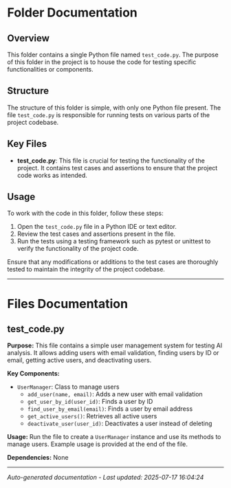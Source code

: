 # Folder Documentation

## Overview
This folder contains a single Python file named `test_code.py`. The purpose of this folder in the project is to house the code for testing specific functionalities or components.

## Structure
The structure of this folder is simple, with only one Python file present. The file `test_code.py` is responsible for running tests on various parts of the project codebase.

## Key Files
- **test_code.py**: This file is crucial for testing the functionality of the project. It contains test cases and assertions to ensure that the project code works as intended.

## Usage
To work with the code in this folder, follow these steps:
1. Open the `test_code.py` file in a Python IDE or text editor.
2. Review the test cases and assertions present in the file.
3. Run the tests using a testing framework such as pytest or unittest to verify the functionality of the project code.

Ensure that any modifications or additions to the test cases are thoroughly tested to maintain the integrity of the project codebase.

---

# Files Documentation

## test_code.py

**Purpose:** This file contains a simple user management system for testing AI analysis. It allows adding users with email validation, finding users by ID or email, getting active users, and deactivating users.

**Key Components:**
- `UserManager`: Class to manage users
  - `add_user(name, email)`: Adds a new user with email validation
  - `get_user_by_id(user_id)`: Finds a user by ID
  - `find_user_by_email(email)`: Finds a user by email address
  - `get_active_users()`: Retrieves all active users
  - `deactivate_user(user_id)`: Deactivates a user instead of deleting

**Usage:** Run the file to create a `UserManager` instance and use its methods to manage users. Example usage is provided at the end of the file.

**Dependencies:** None

---
*Auto-generated documentation - Last updated: 2025-07-17 16:04:24*
